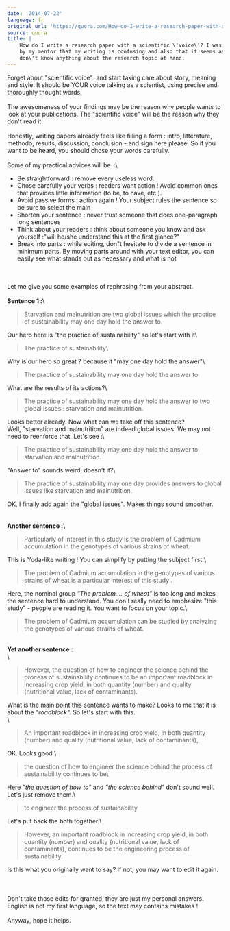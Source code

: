 ```yaml
---
date: '2014-07-22'
language: fr
original_url: 'https://quora.com/How-do-I-write-a-research-paper-with-a-scientific-voice-I-was-told-by-my-mentor-that-my-writing-is-confusing-and-also-that-it-seems-as-if-I-dont-know-anything-about-the-research-topic-at-hand/answer/Clément-Renaud'
source: quora
title: |
    How do I write a research paper with a scientific \'voice\'? I was told
    by my mentor that my writing is confusing and also that it seems as if I
    don\'t know anything about the research topic at hand.
---
```


Forget about \"scientific voice\"  and start taking care about story,
meaning and style. It should be YOUR voice talking as a scientist, using
precise and thoroughly thought words.\
\
The awesomeness of your findings may be the reason why people wants to
look at your publications. The \"scientific voice\" will be the reason
why they don\'t read it.\
\
Honestly, writing papers already feels like filling a form : intro,
litterature, methodo, results, discussion, conclusion - and sign here
please. So if you want to be heard, you should chose your words
carefully.\
\
Some of my practical advices will be  :\

-   Be straightforward : remove every useless word.
-   Chose carefully your verbs : readers want action ! Avoid common ones
    that provides little information (to be, to have, etc.).
-   Avoid passive forms : action again ! Your subject rules the sentence
    so be sure to select the main
-   Shorten your sentence : never trust someone that does one-paragraph
    long sentences
-   Think about your readers : think about someone you know and ask
    yourself :\"will he/she understand this at the first glance?\"
-   Break into parts : while editing, don\"t hesitate to divide a
    sentence in minimum parts. By moving parts around with your text
    editor, you can easily see what stands out as necessary and what is
    not

\
\
Let me give you some examples of rephrasing from your abstract.\
\
**Sentence 1 :**\

> Starvation and malnutrition are two global issues which the practice
> of sustainability may one day hold the answer to.

Our hero here is \"the practice of sustainability\" so let\'s start with
it\

> The practice of sustainability\

Why is our hero so great ? because it \"may one day hold the answer\"\

> The practice of sustainability may one day hold the answer to

What are the results of its actions?\

> The practice of sustainability may one day hold the answer to two
> global issues : starvation and malnutrition.

Looks better already. Now what can we take off this sentence?\
Well, \"starvation and malnutrition\" are indeed global issues. We may
not need to reenforce that. Let\'s see :\

> The practice of sustainability may one day hold the answer to
> starvation and malnutrition.

\"Answer to\" sounds weird, doesn\'t it?\

> The practice of sustainability may one day provides answers to global
> issues like starvation and malnutrition.

OK, I finally add again the \"global issues\". Makes things sound
smoother.\
\
\
**Another sentence :**\

> Particularly of interest in this study is the problem of Cadmium
> accumulation in the genotypes of various strains of wheat.

This is Yoda-like writing ! You can simplify by putting the subject
first.\

> The problem of Cadmium accumulation in the genotypes of various
> strains of wheat is a particular interest of this study .

Here, the nominal group *\"The problem\.... of wheat\"* is too long and
makes the sentence hard to understand. You don\'t really need to
emphasize \"this study\" - people are reading it. You want to focus on
your topic.\

> The problem of Cadmium accumulation can be studied by analyzing the
> genotypes of various strains of wheat.

\
**Yet another sentence :**\
\

> However, the question of how to engineer the science behind the
> process of sustainability continues to be an important roadblock in
> increasing crop yield, in both quantity (number) and quality
> (nutritional value, lack of contaminants).

What is the main point this sentence wants to make? Looks to me that it
is about the *\"roadblock\".* So let\'s start with this.\
\

> An important roadblock in increasing crop yield, in both quantity
> (number) and quality (nutritional value, lack of contaminants),

OK. Looks good.\

> the question of how to engineer the science behind the process of
> sustainability continues to be\

Here *\"the question of how to\"* and *\"the science behind\"* don\'t
sound well. Let\'s just remove them.\

> to engineer the process of sustainability

Let\'s put back the both together.\

> However, an important roadblock in increasing crop yield, in both
> quantity (number) and quality (nutritional value, lack of
> contaminants), continues to be the engineering process of
> sustainability.

Is this what you originally want to say? If not, you may want to edit it
again.\
\
\
\
Don\'t take those edits for granted, they are just my personal answers.
English is not my first language, so the text may contains mistakes !\
\
Anyway, hope it helps.
